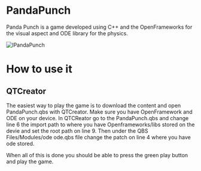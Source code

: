 # PandaPunch

Panda Punch is a game developed using C++ and the OpenFrameworks for the visual aspect and ODE library for the physics.

![lPandaPunch](https://user-images.githubusercontent.com/39242002/106697739-467e7a00-65d7-11eb-8e06-6769276dc191.gif)

# How to use it

## QTCreator

The easiest way to play the game is to download the content and open PandaPunch.qbs with QTCreator. Make sure you have OpenFramework and ODE on your device.
In QTCReator go to the PandaPunch.qbs and change line 6 the import path to where you have Openframeworks/libs stored on the devie and set the root path on line 9.
Then under the QBS Files/Modules/ode ode.qbs file change the patch on line 4 where you have ode stored.

When all of this is done you should be able to press the green play button and play the game.
